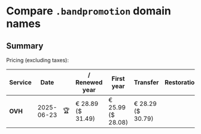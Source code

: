 # Compare `.bandpromotion` domain names

## Summary

Pricing (excluding taxes):

| Service | Date |  | / Renewed year | First year | Transfer | Restoration |
|--|--|--|--|--|--|--|
| **OVH** | 2025-06-23 | 🏆 | € 28.89<br>($ 31.49) | € 25.99<br>($ 28.08) | € 28.29<br>($ 30.79) |  |

